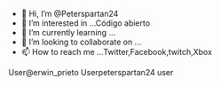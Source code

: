 - 👋 Hi, I’m @Peterspartan24
- 👀 I’m interested in ...Código abierto
- 🌱 I’m currently learning ...
- 💞️ I’m looking to collaborate on ...
- 📫 How to reach me ...Twitter,Facebook,twitch,Xbox 

<!---
Peterspartan24/Peterspartan24 is a ✨ special ✨ repository because its `README.md` (this file) appears on your GitHub profile.
You can click the Preview link to take a look at your changes.
--->
User@erwin_prieto
Userpeterspartan24
user
